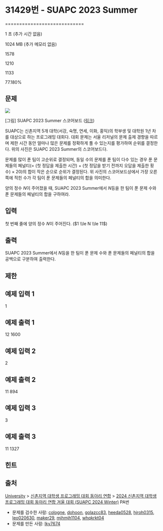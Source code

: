 # 31429번 - SUAPC 2023 Summer


============================

1 초 (추가 시간 없음)

1024 MB (추가 메모리 없음)

1578

1210

1133

77.180%

문제
--

![](https://u.acmicpc.net/ef1e1da0-2b5a-440e-bb47-c6089f26a449/image1.png)

\[그림\] SUAPC 2023 Summer 스코어보드 ([링크](https://www.acmicpc.net/contest/spotboard/1104))

SUAPC는 신촌지역 5개 대학(서강, 숙명, 연세, 이화, 홍익)의 학부생 및 대학원 1년 차를 대상으로 하는 프로그래밍 대회다. 대회 문제는 서울 리저널의 문제 출제 경향을 따르며 제한 시간 동안 얼마나 많은 문제를 정확하게 풀 수 있는지를 평가하여 순위를 결정한다. 위의 사진은 SUAPC 2023 Summer의 스코어보드다.

문제를 많이 푼 팀이 고순위로 결정되며, 동일 수의 문제를 푼 팀이 다수 있는 경우 푼 문제들의 페널티(= (첫 정답을 제출한 시간) + (첫 정답을 받기 전까지 오답을 제출한 횟수) × 20)의 합이 작은 순으로 순위가 결정된다. 위 사진의 스코어보드상에서 가장 오른쪽에 적힌 수가 각 팀이 푼 문제들의 페널티의 합을 의미한다.

양의 정수 $N$이 주어졌을 때, SUAPC 2023 Summer에서 $N$등을 한 팀이 푼 문제 수와 푼 문제들의 페널티의 합을 구하여라.

입력
--

첫 번째 줄에 양의 정수 $N$이 주어진다. ($1 \\le N \\le 11$)

출력
--

SUAPC 2023 Summer에서 $N$등을 한 팀이 푼 문제 수와 푼 문제들의 페널티의 합을 공백으로 구분하여 출력한다.

제한
--

예제 입력 1
-------

1

예제 출력 1
-------

12 1600

예제 입력 2
-------

2

예제 출력 2
-------

11 894

예제 입력 3
-------

3

예제 출력 3
-------

11 1327

힌트
--

출처
--

[University](/category/5) > [신촌지역 대학생 프로그래밍 대회 동아리 연합](/category/497) > [2024 신촌지역 대학생 프로그래밍 대회 동아리 연합 겨울 대회 (SUAPC 2024 Winter)](/category/detail/4149) PA번

*   문제를 검수한 사람: [cologne](/user/cologne), [dohoon](/user/dohoon), [golazcc83](/user/golazcc83), [heeda0528](/user/heeda0528), [hjroh0315](/user/hjroh0315), [leo020630](/user/leo020630), [maker29](/user/maker29), [mjhmjh1104](/user/mjhmjh1104), [whqkrkt04](/user/whqkrkt04)
*   문제를 만든 사람: [lky7674](/user/lky7674)